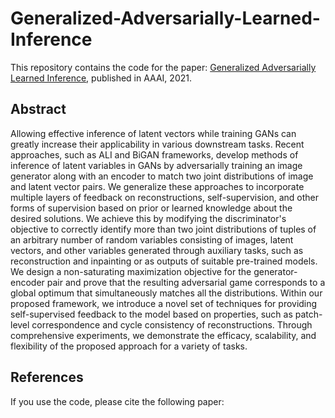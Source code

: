 # Generalized-Adversarially-Learned-Inference
This repository contains the code for the paper: [Generalized Adversarially Learned Inference](https://arxiv.org/abs/2006.08089), published in AAAI, 2021.

## Abstract
Allowing effective inference of latent vectors while training GANs can greatly increase their applicability in various downstream tasks. Recent approaches, such as ALI and BiGAN frameworks, develop methods of inference of latent variables in GANs by adversarially training an image generator along with an encoder to match two joint distributions of image and latent vector pairs. We generalize these approaches to incorporate multiple layers of feedback on reconstructions, self-supervision, and other forms of supervision based on prior or learned knowledge about the desired solutions. We achieve this by modifying the discriminator's objective to correctly identify more than two joint distributions of tuples of an arbitrary number of random variables consisting of images, latent vectors, and other variables generated through auxiliary tasks, such as reconstruction and inpainting or as outputs of suitable pre-trained models. We design a non-saturating maximization objective for the generator-encoder pair and prove that the resulting adversarial game corresponds to a global optimum that simultaneously matches all the distributions. Within our proposed framework, we introduce a novel set of techniques for providing self-supervised feedback to the model based on properties, such as patch-level correspondence and cycle consistency of reconstructions. Through comprehensive experiments, we demonstrate the efficacy, scalability, and flexibility of the proposed approach for a variety of tasks. 


## References
If you use the code, please cite the following paper:

```@article{Dandi_Bharadhwaj_Kumar_Rai_2021, title={Generalized Adversarially Learned Inference}, volume={35}, url={https://ojs.aaai.org/index.php/AAAI/article/view/16883}, number={8}, journal={Proceedings of the AAAI Conference on Artificial Intelligence}, author={Dandi, Yatin and Bharadhwaj, Homanga and Kumar, Abhishek and Rai, Piyush}, year={2021}, month={May}, pages={7185-7192} }
```
